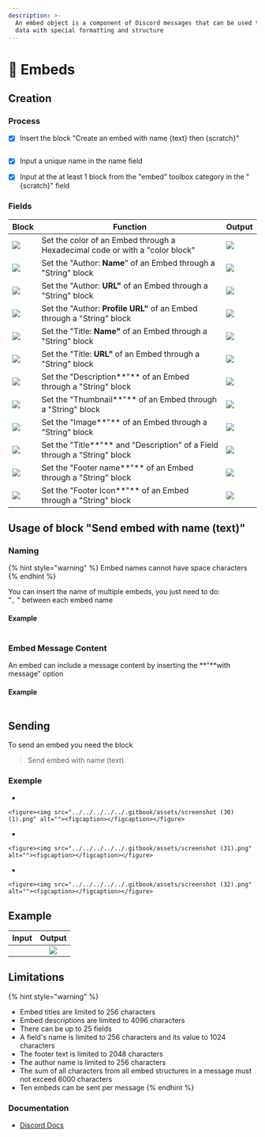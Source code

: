```yaml
---
description: >-
  An embed object is a component of Discord messages that can be used to present
  data with special formatting and structure
---
```


# 📗 Embeds

## Creation

### Process

*   [x] Insert the block "Create an embed with name {text} then {scratch}"

    <figure><img src="../../../../../.gitbook/assets/screenshot (5) (1).png" alt=""><figcaption></figcaption></figure>
* [x] Input a unique name in the name field
* [x] Input at the at least 1 block from the "embed" toolbox category in the "{scratch}" field

### Fields

| Block                                                         | Function                                                                     | Output                                                                |
| ------------------------------------------------------------- | ---------------------------------------------------------------------------- | --------------------------------------------------------------------- |
| ![](<../../../../../.gitbook/assets/screenshot (6) (1).png>)  | Set the color of an Embed through a Hexadecimal code or with a "color block" | ![](../../../../../.gitbook/assets/imagen\_2022-10-13\_162110195.png) |
| ![](<../../../../../.gitbook/assets/screenshot (10) (2).png>) | Set the "Author: **Name**" of an Embed through a "String" block              | ![](../../../../../.gitbook/assets/imagen\_2022-10-13\_162247532.png) |
| ![](<../../../../../.gitbook/assets/screenshot (13).png>)     | Set the "Author: **URL"** of an Embed through a "String" block               | ![](../../../../../.gitbook/assets/imagen\_2022-10-13\_162349964.png) |
| ![](<../../../../../.gitbook/assets/screenshot (16).png>)     | Set the "Author: **Profile URL"** of an Embed through a "String" block       | ![](../../../../../.gitbook/assets/imagen\_2022-10-13\_162621132.png) |
| ![](<../../../../../.gitbook/assets/screenshot (11).png>)     | Set the "Title: **Name"** of an Embed through a "String" block               | ![](../../../../../.gitbook/assets/imagen\_2022-10-13\_162717620.png) |
| ![](<../../../../../.gitbook/assets/screenshot (12).png>)     | Set the "Title: **URL"** of an Embed through a "String" block                | ![](../../../../../.gitbook/assets/imagen\_2022-10-13\_162801092.png) |
| ![](<../../../../../.gitbook/assets/screenshot (9).png>)      | Set the "Description**"** of an Embed through a "String" block               | ![](../../../../../.gitbook/assets/imagen\_2022-10-13\_162919124.png) |
| ![](<../../../../../.gitbook/assets/screenshot (17).png>)     | Set the "Thumbnail**"** of an Embed through a "String" block                 | ![](../../../../../.gitbook/assets/imagen\_2022-10-13\_163004862.png) |
| ![](<../../../../../.gitbook/assets/screenshot (25) (1).png>) | Set the "Image**"** of an Embed through a "String" block                     | ![](../../../../../.gitbook/assets/imagen\_2022-10-15\_091935788.png) |
| ![](<../../../../../.gitbook/assets/screenshot (23).png>)     | Set the "Title**"** and "Description" of a Field through a "String" block    | ![](../../../../../.gitbook/assets/imagen\_2022-10-15\_092136802.png) |
| ![](<../../../../../.gitbook/assets/screenshot (26).png>)     | Set the "Footer name**"** of an Embed through a "String" block               | ![](../../../../../.gitbook/assets/imagen\_2022-10-15\_092941986.png) |
| ![](<../../../../../.gitbook/assets/screenshot (27).png>)     | Set the "Footer Icon**"** of an Embed through a "String" block               | ![](../../../../../.gitbook/assets/imagen\_2022-10-15\_094622048.png) |

## Usage of block "Send embed with name (text)"

### Naming

{% hint style="warning" %}
Embed names cannot have space characters
{% endhint %}

You can insert the name of multiple embeds, you just need to do:\
"`,` " between each embed name

#### Example

<figure><img src="../../../../../.gitbook/assets/screenshot (34).png" alt=""><figcaption></figcaption></figure>

### Embed Message Content

An embed can include a message content by inserting the  **"**with message" option

#### Example

<figure><img src="../../../../../.gitbook/assets/screenshot (36).png" alt=""><figcaption></figcaption></figure>

## Sending

To send an embed you need the block

> Send embed with name (text).

### Exemple

*

    <figure><img src="../../../../../.gitbook/assets/screenshot (30) (1).png" alt=""><figcaption></figcaption></figure>
*

    <figure><img src="../../../../../.gitbook/assets/screenshot (31).png" alt=""><figcaption></figcaption></figure>
*

    <figure><img src="../../../../../.gitbook/assets/screenshot (32).png" alt=""><figcaption></figcaption></figure>

## Example

|                                            Input                                           |                                 Output                                |
| :----------------------------------------------------------------------------------------: | :-------------------------------------------------------------------: |
| <img src="../../../../../.gitbook/assets/screenshot (37).png" alt="" data-size="original"> | ![](../../../../../.gitbook/assets/imagen\_2022-10-15\_103425904.png) |

## Limitations

{% hint style="warning" %}
* Embed titles are limited to 256 characters
* Embed descriptions are limited to 4096 characters
* There can be up to 25 fields
* A field's name is limited to 256 characters and its value to 1024 characters
* The footer text is limited to 2048 characters
* The author name is limited to 256 characters
* The sum of all characters from all embed structures in a message must not exceed 6000 characters
* Ten embeds can be sent per message
{% endhint %}

### Documentation

* [Discord Docs](https://discord.com/developers/docs/resources/channel#embed-object-embed-limits)
